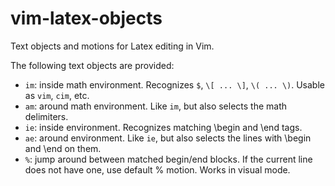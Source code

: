 vim-latex-objects
=================

Text objects and motions for Latex editing in Vim.

The following text objects are provided:
- `im`: inside math environment. Recognizes `$`, `\[ ... \]`, `\( ... \)`. Usable as `vim`, `cim`, etc.
- `am`: around math environment. Like `im`, but also selects the math delimiters.
- `ie`: inside environment. Recognizes matching \begin and \end tags.
- `ae`: around environment. Like `ie`, but also selects the lines with \begin and \end on them.
- `%`: jump around between matched begin/end blocks. If the current line does not have one, use default % motion. Works in visual mode.
